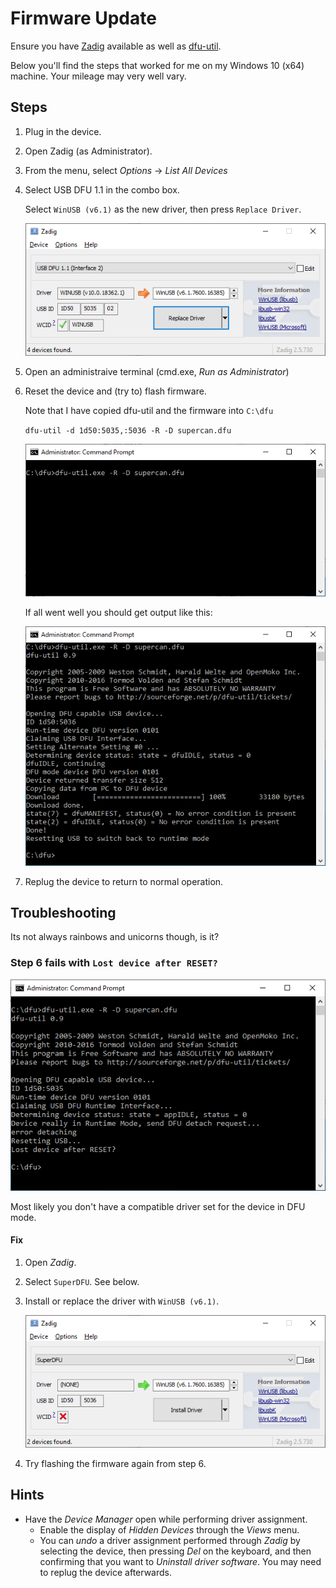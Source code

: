 # Firmware Update

Ensure you have [Zadig](https://zadig.akeo.ie/) available as well as [dfu-util](http://dfu-util.sourceforge.net/releases/).

Below you'll find the steps that worked for me on my Windows 10 (x64) machine. Your mileage may very well vary.


## Steps

1. Plug in the device.
2. Open Zadig (as Administrator).
3. From the menu, select _Options_ -> _List All Devices_
4. Select USB DFU 1.1 in the combo box.

	Select `WinUSB (v6.1)` as the new driver, then press `Replace Driver`.


	![USB DFU 1.1 selected in Zadig](doc/zadig-runtime-mode-replace-v10-v6.png)

5. Open an administraive terminal (cmd.exe, _Run as Administrator_)

6. Reset the device and (try to) flash firmware.

	Note that I have copied dfu-util and the firmware into `C:\dfu`

	`dfu-util -d 1d50:5035,:5036 -R -D supercan.dfu`

	![dfu-util: flash cmd](doc/cmd-dfu-util-flash.png)


	If all went well you should get output like this:

	![dfu-util: flash succeeded](doc/cmd-dfu-util-flash-success.png)

7. Replug the device to return to normal operation.


## Troubleshooting

Its not always rainbows and unicorns though, is it?

### **Step 6** fails with `Lost device after RESET?`

![dfu-util: Lost device after RESET?](doc/cmd-dfu-util-flash-lost-device-after-reset.png)

Most likely you don't have a compatible driver set for the device in DFU mode.

#### Fix

1. Open _Zadig_.
2. Select `SuperDFU`. See below.
3. Install or replace the driver with `WinUSB (v6.1)`.

	![Zadig: install driver for SuperDFU](doc/zadig-dfu-mode.png)


4. Try flashing the firmware again from step 6.

## Hints

* Have the _Device Manager_ open while performing driver assignment.
	* Enable the display of _Hidden Devices_ through the _Views_ menu.
	* You can _undo_ a driver assignment performed through _Zadig_ by selecting the device, then pressing _Del_ on the keyboard, and then confirming that you want to _Uninstall driver software_. You may need to replug the device afterwards.
